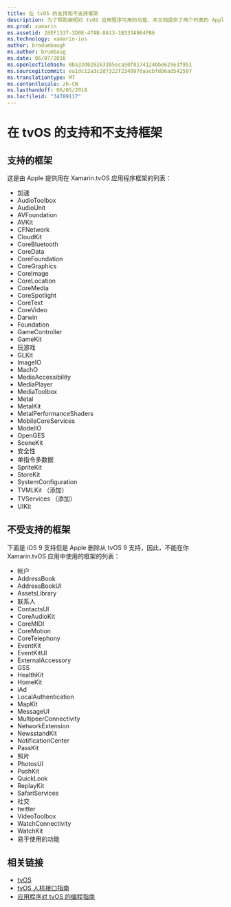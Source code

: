 ```yaml
---
title: 在 tvOS 的支持和不支持框架
description: 为了帮助阐明对 tvOS 应用程序可用的功能，本文档提供了两个列表的 Apple 框架： tvOS，支持和不受 tvOS。
ms.prod: xamarin
ms.assetid: 28EF1337-3D0E-47AB-8A13-1B333A964FB6
ms.technology: xamarin-ios
author: bradumbaugh
ms.author: brumbaug
ms.date: 06/07/2016
ms.openlocfilehash: 8ba33d028263385eca50f8174124bbe629e3f951
ms.sourcegitcommit: ea1dc12a3c2d7322f234997daacbfdb6ad542507
ms.translationtype: MT
ms.contentlocale: zh-CN
ms.lasthandoff: 06/05/2018
ms.locfileid: "34789117"
---
```

# <a name="supported-and-unsupported-frameworks-in-tvos"></a>在 tvOS 的支持和不支持框架

<a name="Supported-Frameworks" />

## <a name="supported-frameworks"></a>支持的框架

这是由 Apple 提供用在 Xamarin.tvOS 应用程序框架的列表：

* 加速
* AudioToolbox
* AudioUnit
* AVFoundation
* AVKit
* CFNetwork
* CloudKit
* CoreBluetooth
* CoreData
* CoreFoundation
* CoreGraphics
* CoreImage
* CoreLocation
* CoreMedia
* CoreSpotlight
* CoreText
* CoreVideo
* Darwin
* Foundation
* GameController
* GameKit
* 玩游戏
* GLKit
* ImageIO
* MachO
* MediaAccessibility
* MediaPlayer
* MediaToolbox
* Metal
* MetalKit
* MetalPerformanceShaders
* MobileCoreServices
* ModelIO
* OpenGES
* SceneKit
* 安全性
* 单指令多数据
* SpriteKit
* StoreKit
* SystemConfiguration
* TVMLKit （添加）
* TVServices （添加）
* UIKit

<a name="Unsupported-Frameworks" />

## <a name="unsupported-frameworks"></a>不受支持的框架

下面是 iOS 9 支持但是 Apple 删除从 tvOS 9 支持，因此，不能在你 Xamarin.tvOS 应用中使用的框架的列表：

* 帐户
* AddressBook
* AddressBookUI
* AssetsLibrary
* 联系人
* ContactsUI
* CoreAudioKit
* CoreMIDI
* CoreMotion
* CoreTelephony
* EventKit
* EventKitUI
* ExternalAccessory
* GSS
* HealthKit
* HomeKit
* iAd
* LocalAuthentication
* MapKit
* MessageUI
* MultipeerConnectivity
* NetworkExtension
* NewsstandKit
* NotificationCenter
* PassKit
* 照片
* PhotosUI
* PushKit
* QuickLook
* ReplayKit
* SafariServices
* 社交
* twitter
* VideoToolbox
* WatchConnectivity
* WatchKit
* 易于使用的功能



## <a name="related-links"></a>相关链接

- [tvOS](https://developer.apple.com/tvos/)
- [tvOS 人机接口指南](https://developer.apple.com/tvos/human-interface-guidelines/)
- [应用程序对 tvOS 的编程指南](https://developer.apple.com/library/prerelease/tvos/documentation/General/Conceptual/AppleTV_PG/)
